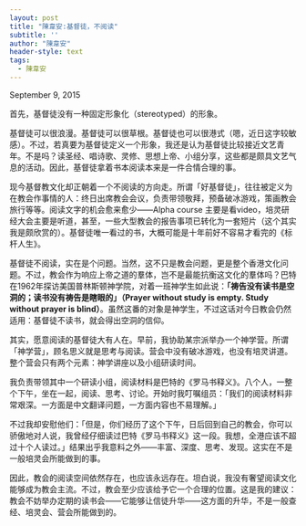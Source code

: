 ```yaml
---
layout: post
title: "陳韋安:基督徒，不阅读"
subtitle: ''
author: "陳韋安"
header-style: text
tags:
  - 陳韋安
---
```

September 9, 2015 

首先，基督徒没有一种固定形象化（stereotyped）的形象。

基督徒可以很浪漫。基督徒可以很草根。基督徒也可以很港式（嗯，近日这字较敏感）。不过，若真要为基督徒定义一个形象，我还是认为基督徒比较接近文艺青年。不是吗？读圣经、唱诗歌、灵修、思想上帝、小组分享，这些都是颇具文艺气息的活动。因此，基督徒拿着书本阅读本来是一件合情合理的事。

现今基督教文化却正朝着一个不阅读的方向走。所谓「好基督徒」，往往被定义为在教会作事情的人：终日出席教会会议，负责带领敬拜，预备破冰游戏，策画教会旅行等等。阅读文字的机会愈来愈少——Alpha course 主要是看video，培灵研经大会主要是听道，甚至，一些大型教会的报告事项已转化为一套短片（这个其实我是颇欣赏的）。基督徒唯一看过的书，大概可能是十年前好不容易才看完的《标杆人生》。

基督徒不阅读，实在是个问题。当然，这不只是教会问题，更是整个香港文化问题。不过，教会作为响应上帝之道的羣体，岂不是最能抗衡这文化的羣体吗？巴特在1962年探访美国普林斯顿神学院，对着一班神学生如此说：__「祷告没有读书是空洞的；读书没有祷告是瞎眼的」（Prayer without study is empty. Study without prayer is blind）__。虽然这番的对象是神学生，不过这话对今日教会仍然适用：基督徒不读书，就会得出空洞的信仰。

其实，愿意阅读的基督徒大有人在。早前，我协助某宗派举办一个神学营。所谓「神学营」，顾名思义就是思考与阅读。营会中没有破冰游戏，也没有培灵讲道。整个营会只有两个元素：神学讲座以及小组研读时间。

我负责带领其中一个研读小组，阅读材料是巴特的《罗马书释义》。八个人，一整个下午，坐在一起，阅读、思考、讨论。开始时我叮嘱组员：「我们的阅读材料非常艰深。一方面是中文翻译问题，一方面内容也不易理解。」

不过我却安慰他们：「但是，你们经历了这个下午，日后回到自己的教会，你可以骄傲地对人说，我曾经仔细读过巴特《罗马书释义》这一段。我想，全港应该不超过十个人读过。」结果出乎我意料之外——丰富、深度、思考、发现。这实在不是一般培灵会所能做到的事。

因此，教会的阅读空间依然存在，也应该永远存在。坦白说，我没有奢望阅读文化能够成为教会主流。不过，教会至少应该给予它一个合理的位置。这是我的建议：教会不妨举办定期的读书会——它能够让信徒升华——这方面的升华，不是一般查经、培灵会、营会所能做到的。

